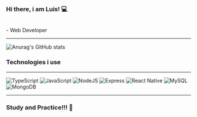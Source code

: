 ### Hi there, i am Luis! 💻

<br/>
- Web Developer

<br/>
<hr/>

![Anurag's GitHub stats](https://github-readme-stats.vercel.app/api?username=barbosaluiss&show_icons=true&theme=tokyonight)

<h3>Technologies i use</h3>
<hr/>

<div style="display: inline_block ">
    <img alt="TypeScript" src="https://img.shields.io/badge/TypeScript-007ACC?style=for-the-badge&logo=typescript&logoColor=white"/>
    <img alt="JavaScript" src="https://img.shields.io/badge/JavaScript-F7DF1E?style=for-the-badge&logo=javascript&logoColor=black"/>
    <img alt="NodeJS" src="https://img.shields.io/badge/Node.js-43853D?style=for-the-badge&logo=node.js&logoColor=white"/>
    <img alt="Express" src="https://img.shields.io/badge/Express.js-404D59?style=for-the-badge"/>
    <img alt="React Native" src="https://img.shields.io/badge/React_Native-20232A?style=for-the-badge&logo=react&logoColor=61DAFB"/>
    <img alt="MySQL" src="https://img.shields.io/badge/MySQL-00000F?style=for-the-badge&logo=mysql&logoColor=white"/>
    <img alt="MongoDB" src="https://img.shields.io/badge/MongoDB-4EA94B?style=for-the-badge&logo=mongodb&logoColor=white"/>
</div>

<hr/>
<h3>Study and Practice!!! 💪</h3> 
